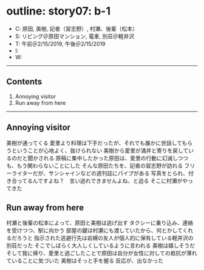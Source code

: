 # outline: story07: b-1

- C: 原田, 美樹, 記者（習志野）, 村瀬、後輩（松本）
- S: リビング＠原田マンション, 電車, 別荘＠軽井沢
- T: 午前＠2/15/2019, 午後＠2/15/2019
- I: 
- W:

---

## Contents

1. Annoying visitor
2. Run away from here

---

## Annoying visitor


美樹が通ってくる
愛里より料理は下手だったが、それでも誰かに世話してもらうということが心地よく、抜けられない
美樹から愛里が涌井と寄りを戻しているのだと聞かされる
原稿に集中したかった原田は、愛里の行動に幻滅しつつも、もう関わらないことにした
そんな原田たちを、記者の習志野が訪れる
フリーライターだが、サンシャインなどの週刊誌にパイプがある
写真をとられ、付き合ってるんですよね？　言い逃れできませんよね、と迫る
そこに村瀬がやってきた

## Run away from here

村瀬と後輩の松本によって、原田と美樹は逃げ出す
タクシーに乗り込み、連絡を受けつつ、駅に向かう
部屋の鍵は村瀬にも渡していたから、何とかしてくれるだろうと
指示された逃避行先は岩槻の友人が個人的に保有している軽井沢の別荘だった
そこでしばらく大人しくしているように言われる
美樹は嬉しそうだ
そして我に帰り、愛里と過ごしたことで原田は自分が女性に対しての抵抗が薄れていることに気づいた
美樹はそっと手を握る
反応が、出なかった


